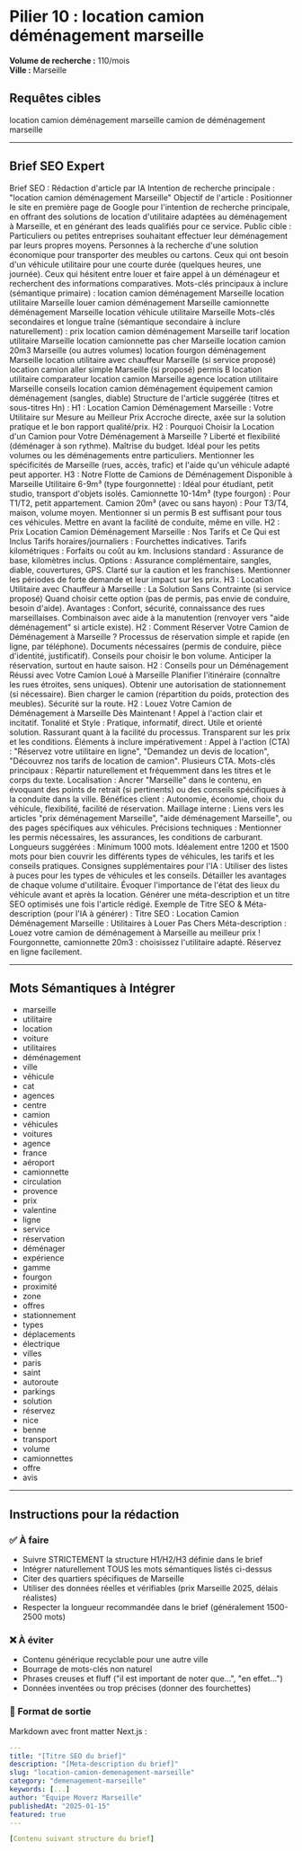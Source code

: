 # Pilier 10 : location camion déménagement marseille​

**Volume de recherche :** 110/mois  
**Ville :** Marseille

## Requêtes cibles

location camion déménagement marseille​
camion de déménagement marseille

---

## Brief SEO Expert

Brief SEO : Rédaction d'article par IA
Intention de recherche principale : "location camion déménagement Marseille"
Objectif de l'article : Positionner le site en première page de Google pour l'intention de recherche principale, en offrant des solutions de location d'utilitaire adaptées au déménagement à Marseille, et en générant des leads qualifiés pour ce service.
Public cible :
Particuliers ou petites entreprises souhaitant effectuer leur déménagement par leurs propres moyens.
Personnes à la recherche d'une solution économique pour transporter des meubles ou cartons.
Ceux qui ont besoin d'un véhicule utilitaire pour une courte durée (quelques heures, une journée).
Ceux qui hésitent entre louer et faire appel à un déménageur et recherchent des informations comparatives.
Mots-clés principaux à inclure (sémantique primaire) :
location camion déménagement Marseille
location utilitaire Marseille
louer camion déménagement Marseille
camionnette déménagement Marseille
location véhicule utilitaire Marseille
Mots-clés secondaires et longue traîne (sémantique secondaire à inclure naturellement) :
prix location camion déménagement Marseille
tarif location utilitaire Marseille
location camionnette pas cher Marseille
location camion 20m3 Marseille (ou autres volumes)
location fourgon déménagement Marseille
location utilitaire avec chauffeur Marseille (si service proposé)
location camion aller simple Marseille (si proposé)
permis B location utilitaire
comparateur location camion Marseille
agence location utilitaire Marseille
conseils location camion déménagement
équipement camion déménagement (sangles, diable)
Structure de l'article suggérée (titres et sous-titres Hn) :
H1 : Location Camion Déménagement Marseille : Votre Utilitaire sur Mesure au Meilleur Prix
Accroche directe, axée sur la solution pratique et le bon rapport qualité/prix.
H2 : Pourquoi Choisir la Location d'un Camion pour Votre Déménagement à Marseille ?
Liberté et flexibilité (déménager à son rythme).
Maîtrise du budget.
Idéal pour les petits volumes ou les déménagements entre particuliers.
Mentionner les spécificités de Marseille (rues, accès, trafic) et l'aide qu'un véhicule adapté peut apporter.
H3 : Notre Flotte de Camions de Déménagement Disponible à Marseille
Utilitaire 6-9m³ (type fourgonnette) : Idéal pour étudiant, petit studio, transport d'objets isolés.
Camionnette 10-14m³ (type fourgon) : Pour T1/T2, petit appartement.
Camion 20m³ (avec ou sans hayon) : Pour T3/T4, maison, volume moyen.
Mentionner si un permis B est suffisant pour tous ces véhicules.
Mettre en avant la facilité de conduite, même en ville.
H2 : Prix Location Camion Déménagement Marseille : Nos Tarifs et Ce Qui est Inclus
Tarifs horaires/journaliers : Fourchettes indicatives.
Tarifs kilométriques : Forfaits ou coût au km.
Inclusions standard : Assurance de base, kilomètres inclus.
Options : Assurance complémentaire, sangles, diable, couvertures, GPS.
Clarté sur la caution et les franchises.
Mentionner les périodes de forte demande et leur impact sur les prix.
H3 : Location Utilitaire avec Chauffeur à Marseille : La Solution Sans Contrainte (si service proposé)
Quand choisir cette option (pas de permis, pas envie de conduire, besoin d'aide).
Avantages : Confort, sécurité, connaissance des rues marseillaises.
Combinaison avec aide à la manutention (renvoyer vers "aide déménagement" si article existe).
H2 : Comment Réserver Votre Camion de Déménagement à Marseille ?
Processus de réservation simple et rapide (en ligne, par téléphone).
Documents nécessaires (permis de conduire, pièce d'identité, justificatif).
Conseils pour choisir le bon volume.
Anticiper la réservation, surtout en haute saison.
H2 : Conseils pour un Déménagement Réussi avec Votre Camion Loué à Marseille
Planifier l'itinéraire (connaître les rues étroites, sens uniques).
Obtenir une autorisation de stationnement (si nécessaire).
Bien charger le camion (répartition du poids, protection des meubles).
Sécurité sur la route.
H2 : Louez Votre Camion de Déménagement à Marseille Dès Maintenant !
Appel à l'action clair et incitatif.
Tonalité et Style :
Pratique, informatif, direct.
Utile et orienté solution.
Rassurant quant à la facilité du processus.
Transparent sur les prix et les conditions.
Éléments à inclure impérativement :
Appel à l'action (CTA) : "Réservez votre utilitaire en ligne", "Demandez un devis de location", "Découvrez nos tarifs de location de camion". Plusieurs CTA.
Mots-clés principaux : Répartir naturellement et fréquemment dans les titres et le corps du texte.
Localisation : Ancrer "Marseille" dans le contenu, en évoquant des points de retrait (si pertinents) ou des conseils spécifiques à la conduite dans la ville.
Bénéfices client : Autonomie, économie, choix du véhicule, flexibilité, facilité de réservation.
Maillage interne : Liens vers les articles "prix déménagement Marseille", "aide déménagement Marseille", ou des pages spécifiques aux véhicules.
Précisions techniques : Mentionner les permis nécessaires, les assurances, les conditions de carburant.
Longueurs suggérées :
Minimum 1000 mots. Idéalement entre 1200 et 1500 mots pour bien couvrir les différents types de véhicules, les tarifs et les conseils pratiques.
Consignes supplémentaires pour l'IA :
Utiliser des listes à puces pour les types de véhicules et les conseils.
Détailler les avantages de chaque volume d'utilitaire.
Évoquer l'importance de l'état des lieux du véhicule avant et après la location.
Générer une méta-description et un titre SEO optimisés une fois l'article rédigé.
Exemple de Titre SEO & Méta-description (pour l'IA à générer) :
Titre SEO : Location Camion Déménagement Marseille : Utilitaires à Louer Pas Chers
Méta-description : Louez votre camion de déménagement à Marseille au meilleur prix ! Fourgonnette, camionnette 20m3 : choisissez l'utilitaire adapté. Réservez en ligne facilement.

---

## Mots Sémantiques à Intégrer

- marseille
- utilitaire
- location
- voiture
- utilitaires
- déménagement
- ville
- véhicule
- cat
- agences
- centre
- camion
- véhicules
- voitures
- agence
- france
- aéroport
- camionnette
- circulation
- provence
- prix
- valentine
- ligne
- service
- réservation
- déménager
- expérience
- gamme
- fourgon
- proximité
- zone
- offres
- stationnement
- types
- déplacements
- électrique
- villes
- paris
- saint
- autoroute
- parkings
- solution
- réservez
- nice
- benne
- transport
- volume
- camionnettes
- offre
- avis

---

## Instructions pour la rédaction

### ✅ À faire
- Suivre STRICTEMENT la structure H1/H2/H3 définie dans le brief
- Intégrer naturellement TOUS les mots sémantiques listés ci-dessus
- Citer des quartiers spécifiques de Marseille
- Utiliser des données réelles et vérifiables (prix Marseille 2025, délais réalistes)
- Respecter la longueur recommandée dans le brief (généralement 1500-2500 mots)

### ❌ À éviter
- Contenu générique recyclable pour une autre ville
- Bourrage de mots-clés non naturel
- Phrases creuses et fluff ("il est important de noter que...", "en effet...")
- Données inventées ou trop précises (donner des fourchettes)

### 🎯 Format de sortie
Markdown avec front matter Next.js :

```yaml
---
title: "[Titre SEO du brief]"
description: "[Meta-description du brief]"
slug: "location-camion-demenagement-marseille"
category: "demenagement-marseille"
keywords: [...]
author: "Équipe Moverz Marseille"
publishedAt: "2025-01-15"
featured: true
---

[Contenu suivant structure du brief]
```
